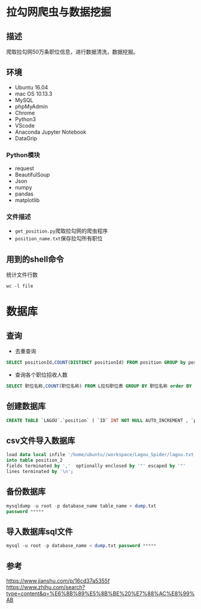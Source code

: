 # 拉勾网爬虫与数据挖掘
## 描述
爬取拉勾网50万条职位信息，进行数据清洗，数据挖掘。
## 环境
- Ubuntu 16.04
- mac OS 10.13.3 
- MySQL
- phpMyAdmin
- Chrome
- Python3
- VScode
- Anaconda Jupyter Notebook
- DataGrip
### Python模块
- request
- BeautifulSoup
- Json
- numpy
- pandas
- matplotlib
### 文件描述
- `get_position.py`爬取拉勾网的爬虫程序
- `position_name.txt`保存拉勾所有职位
## 用到的shell命令
统计文件行数
```shell
wc -l file
```
# 数据库
## 查询
- 去重查询
```sql
SELECT positionId,COUNT(DISTINCT positionId) FROM position GROUP by positionId
```
- 查询各个职位招收人数
```sql
SELECT 职位名称,COUNT(职位名称) FROM L拉勾职位表 GROUP BY 职位名称 order BY COUNT(职位名称) desc
```
## 创建数据库
```SQL
CREATE TABLE `LAGOU`.`position` ( `ID` INT NOT NULL AUTO_INCREMENT , `positionId` INT(10) NOT NULL , `positionLables` VARCHAR(20) NOT NULL , `positionName` VARCHAR(20) NOT NULL , `positionAdvantage` VARCHAR(20) NOT NULL , `firstType` VARCHAR(20) NOT NULL , `secondType` VARCHAR(20) NOT NULL , `workYear` INT(10) NOT NULL , `education` VARCHAR(20) NOT NULL , `salary` VARCHAR(20) NOT NULL , `isSchoolJob` VARCHAR(5) NOT NULL , `companyId` INT(10) NOT NULL , `companyShortName` VARCHAR(20) NOT NULL , `companyFullName` VARCHAR(20) NOT NULL , `companySize` VARCHAR(20) NOT NULL , `financeStage` VARCHAR(20) NOT NULL , `industryField` VARCHAR(20) NOT NULL , `industryLables` VARCHAR(20) NOT NULL , `createTime` VARCHAR(20) NOT NULL , `formatCreateTime` VARCHAR(20) NOT NULL , `city` VARCHAR(20) NOT NULL , `district` VARCHAR(20) NOT NULL , `businessZones` VARCHAR(20) NOT NULL , `linestaion` VARCHAR(20) NOT NULL , `stationname` VARCHAR(20) NOT NULL , PRIMARY KEY (`ID`)) ENGINE = InnoDB
```
## csv文件导入数据库
```SQL
load data local infile '/home/ubuntu//workspace/Lagou_Spider/lagou.txt'
into table position_2
fields terminated by ','  optionally enclosed by '"' escaped by '"'
lines terminated by '\n';
```
## 备份数据库
```SQL
mysqldump -u root -p database_name table_name > dump.txt
password *****
```
## 导入数据库sql文件
```SQL
mysql -u root -p database_name < dump.txt password ***** 
```
## 参考
https://www.jianshu.com/p/16cd37a5355f  
https://www.zhihu.com/search?type=content&q=%E6%8B%89%E5%8B%BE%20%E7%88%AC%E8%99%AB
